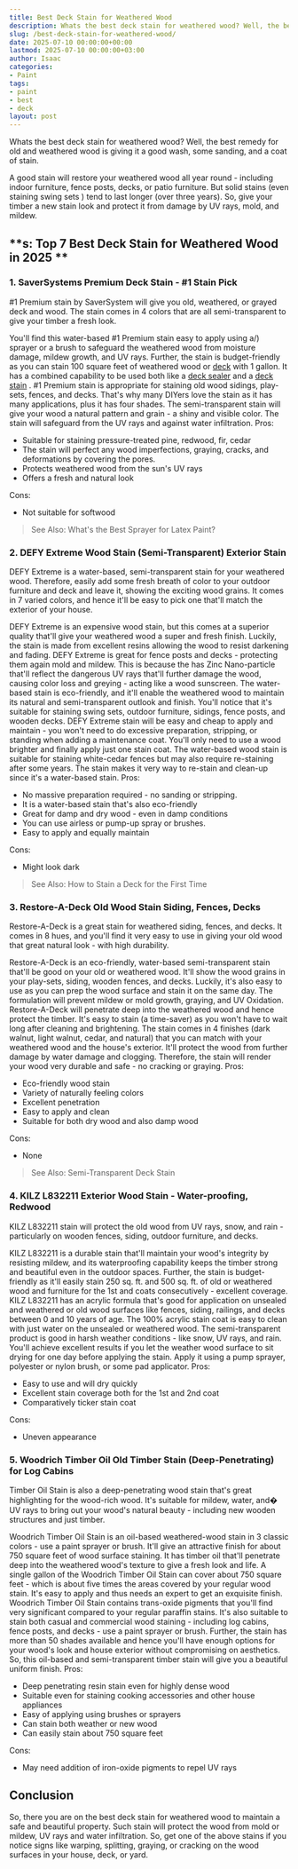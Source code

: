 ```yaml
---
title: Best Deck Stain for Weathered Wood
description: Whats the best deck stain for weathered wood? Well, the best remedy for old and weathered wood is giving it a good wash, some sanding, and a coat of stain. A...
slug: /best-deck-stain-for-weathered-wood/
date: 2025-07-10 00:00:00+00:00
lastmod: 2025-07-10 00:00:00+03:00
author: Isaac
categories:
- Paint
tags:
- paint
- best
- deck
layout: post
---
```

Whats the best deck stain for weathered wood? Well, the best remedy for old and weathered wood is giving it a good wash, some sanding, and a coat of stain.

A good stain will restore your weathered wood all year round - including indoor furniture, fence posts, decks, or patio furniture. But solid stains (even
staining swing sets
) tend to last longer (over three years).
So, give your timber a new stain look and protect it from damage by UV rays, mold, and mildew.
## **s: Top 7 Best Deck Stain for Weathered Wood in 2025 **
### **1. SaverSystems Premium Deck Stain - #1 Stain Pick**
#1 Premium stain by SaverSystem will give you old, weathered, or grayed deck and wood. The stain comes in 4 colors that are all semi-transparent to give your timber a fresh look.


You'll find this water-based #1 Premium stain easy to apply
using a/)
sprayer or a brush to safeguard the weathered wood from moisture damage, mildew growth, and UV rays.
Further, the stain is budget-friendly as you can stain 100 square feet of weathered wood or [deck](https://pestpolicy.com/best-deck-sealer-for-pressure-treated-wood/) with 1 gallon. It has a combined capability to be used both like a
[deck sealer](https://pestpolicy.com/best-deck-sealer-for-pressure-treated-wood/)
and a
[deck stain](https://pestpolicy.com/best-deck-stain-for-pressure-treated-wood/)
.
#1 Premium stain is appropriate for staining old wood sidings, play-sets, fences, and decks. That's why many DIYers love the stain as it has many applications, plus it has four shades.
The semi-transparent stain will give your wood a natural pattern and grain - a shiny and visible color. The stain will safeguard from the UV rays and against water infiltration.
Pros:
- Suitable for staining pressure-treated pine, redwood, fir, cedar
- The stain will perfect any wood imperfections, graying, cracks, and deformations by covering the pores.
- Protects weathered wood from the sun's UV rays
- Offers a fresh and natural look

Cons:
- Not suitable for softwood

> See Also:
> What's the Best Sprayer for Latex Paint?
### **2. DEFY Extreme Wood Stain (Semi-Transparent) Exterior Stain**
DEFY Extreme is a water-based, semi-transparent stain for your weathered wood. Therefore, easily add some fresh breath of color to your outdoor furniture and deck and leave it, showing the exciting wood grains. It comes in 7 varied colors, and hence it'll be easy to pick one that'll match the exterior of your house.


DEFY Extreme is an expensive wood stain, but this comes at a superior quality that'll give your weathered wood a super and fresh finish. Luckily, the stain is made from excellent resins allowing the wood to resist darkening and fading.
DEFY Extreme is great for fence posts and decks - protecting them again mold and mildew. This is because the has Zinc Nano-particle that'll reflect the dangerous UV rays that'll further damage the wood, causing color loss and greying - acting like a wood sunscreen.
The water-based stain is eco-friendly, and it'll enable the weathered wood to maintain its natural and semi-transparent outlook and finish. You'll notice that it's suitable for staining swing sets, outdoor furniture, sidings, fence posts, and wooden decks.
DEFY Extreme stain will be easy and cheap to apply and maintain - you won't need to do excessive preparation, stripping, or standing when adding a maintenance coat. You'll only need to use a wood brighter and finally apply just one stain coat.
The water-based wood stain is suitable for staining white-cedar fences but may also require re-staining after some years. The stain makes it very way to re-stain and clean-up since it's a water-based stain.
Pros:
- No massive preparation required - no sanding or stripping.
- It is a water-based stain that's also eco-friendly
- Great for damp and dry wood - even in damp conditions
- You can use airless or pump-up spray or brushes.
- Easy to apply and equally maintain

Cons:
- Might look dark

> See Also:
> How to Stain a Deck for the First Time
### **3. Restore-A-Deck Old Wood Stain Siding, Fences, Decks**
Restore-A-Deck is a great stain for weathered siding, fences, and decks. It comes in 8 hues, and you'll find it very easy to use in giving your old wood that great natural look - with high durability.


Restore-A-Deck is an eco-friendly, water-based semi-transparent stain that'll be good on your old or weathered wood. It'll show the wood grains in your play-sets, siding, wooden fences, and decks.
Luckily, it's also easy to use as you can prep the wood surface and stain it on the same day. The formulation will prevent mildew or mold growth, graying, and UV Oxidation. Restore-A-Deck will penetrate deep into the weathered wood and hence protect the timber. It's easy to stain (a time-saver) as you won't have to wait long after cleaning and brightening.
The stain comes in 4 finishes (dark walnut, light walnut, cedar, and natural) that you can match with your weathered wood and the house's exterior. It'll protect the wood from further damage by water damage and clogging. Therefore, the stain will render your wood very durable and safe - no cracking or graying.
Pros:
- Eco-friendly wood stain
- Variety of naturally feeling colors
- Excellent penetration
- Easy to apply and clean
- Suitable for both dry wood and also damp wood

Cons:
- None

> See Also:
> Semi-Transparent Deck Stain
### **4. KILZ L832211 Exterior Wood Stain - Water-proofing, Redwood**
KILZ L832211 stain will protect the old wood from UV rays, snow, and rain - particularly on wooden fences, siding, outdoor furniture, and decks.


KILZ L832211 is a durable stain that'll maintain your wood's integrity by resisting mildew, and its waterproofing capability keeps the timber strong and beautiful even in the outdoor spaces.
Further, the stain is budget-friendly as it'll easily stain 250 sq. ft. and 500 sq. ft. of old or weathered wood and furniture for the 1st and coats consecutively - excellent coverage.
KILZ L832211 has an acrylic formula that's good for application on unsealed and weathered or old wood surfaces like fences, siding, railings, and decks between 0 and 10 years of age.
The 100% acrylic stain coat is easy to clean with just water on the unsealed or weathered wood. The semi-transparent product is good in harsh weather conditions - like snow, UV rays, and rain.
You'll achieve excellent results if you let the weather wood surface to sit drying for one day before applying the stain. Apply it using a pump sprayer, polyester or nylon brush, or some pad applicator.
Pros:
- Easy to use and will dry quickly
- Excellent stain coverage both for the 1st and 2nd coat
- Comparatively ticker stain coat

Cons:
- Uneven appearance

### **5. Woodrich Timber Oil Old Timber Stain (Deep-Penetrating) for Log Cabins**
Timber Oil Stain is also a deep-penetrating wood stain that's great highlighting for the wood-rich wood. It's suitable for mildew, water, and� UV rays to bring out your wood's natural beauty - including new wooden structures and just timber.


Woodrich Timber Oil Stain is an oil-based weathered-wood stain in 3 classic colors - use a paint sprayer or brush. It'll give an attractive finish for about 750 square feet of wood surface staining. It has timber oil that'll penetrate deep into the weathered wood's texture to give a fresh look and life.
A single gallon of the Woodrich Timber Oil Stain can cover about 750 square feet - which is about five times the areas covered by your regular wood stain. It's easy to apply and thus needs an expert to get an exquisite finish.
Woodrich Timber Oil Stain contains trans-oxide pigments that you'll find very significant compared to your regular paraffin stains. It's also suitable to stain both casual and commercial wood staining - including log cabins, fence posts, and decks - use a paint sprayer or brush.
Further, the stain has more than 50 shades available and hence you'll have enough options for your wood's look and house exterior without compromising on aesthetics. So, this oil-based and semi-transparent timber stain will give you a beautiful uniform finish.
Pros:
- Deep penetrating resin stain even for highly dense wood
- Suitable even for staining cooking accessories and other house appliances
- Easy of applying using brushes or sprayers
- Can stain both weather or new wood
- Can easily stain about 750 square feet

Cons:
- May need addition of iron-oxide pigments to repel UV rays

## **Conclusion**
So, there you are on the best deck stain for weathered wood to maintain a safe and beautiful property. Such stain will protect the wood from mold or mildew, UV rays and water infiltration.
So, get one of the above stains if you notice signs like warping, splitting, graying, or cracking on the wood surfaces in your house, deck, or yard.